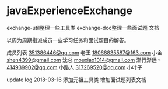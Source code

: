 # javaExperienceExchange


exchange-util整理一些工具类
exchange-doc整理一些面试题 文档

以周为周期指派成员一些学习任务和面试题目的解答。

成员列表
351386446@qq.com  老王
18068835587@163.com  小金
shen4399@gmail.com 沈总
mouxiao1014@gmail.com  渐行渐远丶
414939902@qq.com 小路人
317269520@qq.com 小叶子


update log
2018-03-16 添加元祖工具类 增加面试题列表文档